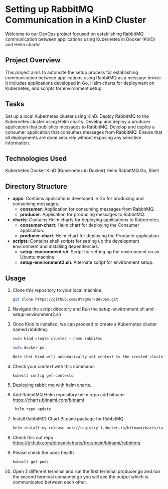 # Setting up RabbitMQ Communication in a KinD Cluster

Welcome to our DevOps project focused on establishing RabbitMQ communication between applications using Kubernetes in Docker (KinD) and Helm charts!

## Project Overview

This project aims to automate the setup process for establishing communication between applications using RabbitMQ as a message broker. It includes applications developed in Go, Helm charts for deployment on Kubernetes, and scripts for environment setup.

## Tasks
Set up a local Kubernetes cluster using KinD.
Deploy RabbitMQ to the Kubernetes cluster using Helm charts.
Develop and deploy a producer application that publishes messages to RabbitMQ.
Develop and deploy a consumer application that consumes messages from RabbitMQ.
Ensure that all deployments are done securely without exposing any sensitive information.
## Technologies Used
Kubernetes
Docker
KinD (Kubernetes in Docker)
Helm
RabbitMQ
Go, Shell

## Directory Structure

- **apps**: Contains applications developed in Go for producing and consuming messages.
  - **consumer**: Application for consuming messages from RabbitMQ.
  - **producer**: Application for producing messages to RabbitMQ.
- **charts**: Contains Helm charts for deploying applications to Kubernetes.
  - **consumer-chart**: Helm chart for deploying the Consumer application.
  - **producer-chart**: Helm chart for deploying the Producer application.
- **scripts**: Contains shell scripts for setting up the development environment and installing dependencies.
  - **setup-environment.sh**: Script for setting up the environment on an Ubuntu machine.
  - **setup-environment2.sh**: Alternate script for environment setup.

## Usage

1. Clone this repository to your local machine:

   ```bash
   git clone https://github.com/DYagmur/DevOps.git

2. Navigate the script directory and Run the setup-environment.sh and setup-environment2.sh


3. Once Kind is installed, we can proceed to create a Kubernetes cluster named rabbitmq.

    ```bash
    sudo kind create cluster — name rabbitmq

    sudo docker ps

    Note that Kind will automatically set context to the created cluster and add a prefix `kind` in front of our cluster name. Hence, our cluster name will be kind-rabbitmq.

3. Check your context with this command:


    ```bash
    kubectl config get-contexts

4. Deploying rabbit mq with helm charts.


5.  Add RabbitMQ Helm repository
    helm repo add bitnami https://charts.bitnami.com/bitnami

     ```bash
      helm repo update

6.  Install RabbitMQ Chart
    Bitnami package for RabbitMQ
     ```bash
    helm install my-release oci://registry-1.docker.io/bitnamicharts/rabbitmq

7.  Check this out repo.
    https://github.com/bitnami/charts/tree/main/bitnami/rabbitmq  

8. Please check the pods health
    ```bash
    kubectl get pods

9. Open 2 different terminal and run the first terminal producer.go and run the second terminal consumer.go 
    you will see the output which is communicated between each other. 
    
